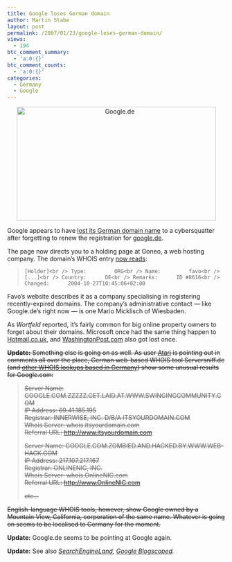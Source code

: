 ```yaml
---
title: Google loses German domain
author: Martin Stabe
layout: post
permalink: /2007/01/23/google-loses-german-domain/
views:
  - 194
btc_comment_summary:
  - 'a:0:{}'
btc_comment_counts:
  - 'a:0:{}'
categories:
  - Germany
  - Google
---
```

<p align="center">
  <img width="460" height="263" align="middle" alt="Google.de" title="Google.de" src="http://farm1.static.flickr.com/99/366409408_46c6fe3d01.jpg" />
</p>

Google appears to have [lost its German domain name][1] to a cybersquatter after forgetting to renew the registration for [google.de][2].

The page now directs you to a holding page at Goneo, a web hosting company. The domain&#8217;s WHOIS entry [now reads][3]:

> `[Holder]<br />
Type:         ORG<br />
Name:         favo<br />
[...]<br />
Country:      DE<br />
Remarks:      ID #8616<br />
Changed:      2004-10-27T10:45:06+02:00`

Favo&#8217;s website describes it as a company specialising in registering recently-expired domains. The company&#8217;s administrative contact — like Google.de&#8217;s right now — is one Mario Micklisch of Wiesbaden.

As *Wortfeld* reported, it&#8217;s fairly common for big online property owners to forget about their domains. Microsoft once had the same thing happen to [Hotmail.co.uk][4], and [WashingtonPost.com][5] also got lost once.

<strike>**Update:** Something else is going on as well. As user [Atari][6] is pointing out in comments all over the place, German web-based WHOIS tool Serversniff.de (and [other WHOIS lookups based in Germany][7]) show some unusual results for Google.com:</strike>

> <strike>Server Name: GOOGLE.COM.ZZZZZ.GET.LAID.AT.WWW.SWINGINGCOMMUNITY.COM  
> IP Address: 69.41.185.195  
> Registrar: INNERWISE, INC. D/B/A ITSYOURDOMAIN.COM  
> Whois Server: whois.itsyourdomain.com  
> Referral URL: <a rel="nofollow" href="http://www.itsyourdomain.com/">http://www.itsyourdomain.com</a></strike>
> 
> <strike>Server Name: GOOGLE.COM.ZOMBIED.AND.HACKED.BY.WWW.WEB-HACK.COM  
> IP Address: 217.107.217.167  
> Registrar: ONLINENIC, INC.  
> Whois Server: whois.OnlineNIC.com  
> Referral URL: <a rel="nofollow" href="http://www.onlinenic.com/">http://www.OnlineNIC.com</a></strike>
> 
> <strike>etc&#8230;</strike>

<strike>English-language WHOIS tools, however, show Google owned by a Mountain View, California, corporation of the same name. Whatever is going on seems to be localised to Germany for the moment.</strike>

**Update:** Google.de seems to be pointing at Google again.

**Update:** See also *[SearchEngineLand][8], [Google Blogscoped][9].*

 [1]: http://www.wortfeld.de/2007/01/entgooglet/
 [2]: http://www.google.de
 [3]: http://www.dnsstuff.com/tools/whois.ch?ip=www.google.de&src=ShowIP
 [4]: http://www.theregister.co.uk/2003/11/06/microsoft_forgets_to_renew_hotmail/
 [5]: http://www.findarticles.com/p/articles/mi_m0NTQ/is_2004_Feb_6/ai_n6099161
 [6]: http://hep-cat.de/wordpress/
 [7]: http://searchy.protecus.de/whois/?domain=google.com
 [8]: http://searchengineland.com/070122-174552.php
 [9]: http://blog.outer-court.com/archive/2007-01-23-n29.html